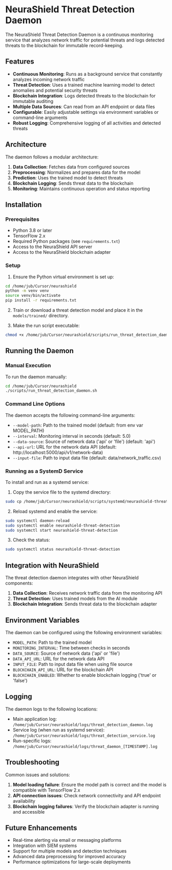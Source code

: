 # NeuraShield Threat Detection Daemon

The NeuraShield Threat Detection Daemon is a continuous monitoring service that analyzes network traffic for potential threats and logs detected threats to the blockchain for immutable record-keeping.

## Features

- **Continuous Monitoring**: Runs as a background service that constantly analyzes incoming network traffic
- **Threat Detection**: Uses a trained machine learning model to detect anomalies and potential security threats
- **Blockchain Integration**: Logs detected threats to the blockchain for immutable auditing
- **Multiple Data Sources**: Can read from an API endpoint or data files
- **Configurable**: Easily adjustable settings via environment variables or command-line arguments
- **Robust Logging**: Comprehensive logging of all activities and detected threats

## Architecture

The daemon follows a modular architecture:

1. **Data Collection**: Fetches data from configured sources
2. **Preprocessing**: Normalizes and prepares data for the model
3. **Prediction**: Uses the trained model to detect threats
4. **Blockchain Logging**: Sends threat data to the blockchain
5. **Monitoring**: Maintains continuous operation and status reporting

## Installation

### Prerequisites

- Python 3.8 or later
- TensorFlow 2.x
- Required Python packages (see `requirements.txt`)
- Access to the NeuraShield API server
- Access to the NeuraShield blockchain adapter

### Setup

1. Ensure the Python virtual environment is set up:

```bash
cd /home/jub/Cursor/neurashield
python -m venv venv
source venv/bin/activate
pip install -r requirements.txt
```

2. Train or download a threat detection model and place it in the `models/trained/` directory.

3. Make the run script executable:

```bash
chmod +x /home/jub/Cursor/neurashield/scripts/run_threat_detection_daemon.sh
```

## Running the Daemon

### Manual Execution

To run the daemon manually:

```bash
cd /home/jub/Cursor/neurashield
./scripts/run_threat_detection_daemon.sh
```

### Command Line Options

The daemon accepts the following command-line arguments:

- `--model-path`: Path to the trained model (default: from env var MODEL_PATH)
- `--interval`: Monitoring interval in seconds (default: 5.0)
- `--data-source`: Source of network data ('api' or 'file') (default: 'api')
- `--api-url`: URL for the network data API (default: http://localhost:5000/api/v1/network-data)
- `--input-file`: Path to input data file (default: data/network_traffic.csv)

### Running as a SystemD Service

To install and run as a systemd service:

1. Copy the service file to the systemd directory:

```bash
sudo cp /home/jub/Cursor/neurashield/scripts/systemd/neurashield-threat-detection.service /etc/systemd/system/
```

2. Reload systemd and enable the service:

```bash
sudo systemctl daemon-reload
sudo systemctl enable neurashield-threat-detection
sudo systemctl start neurashield-threat-detection
```

3. Check the status:

```bash
sudo systemctl status neurashield-threat-detection
```

## Integration with NeuraShield

The threat detection daemon integrates with other NeuraShield components:

1. **Data Collection**: Receives network traffic data from the monitoring API
2. **Threat Detection**: Uses trained models from the AI module
3. **Blockchain Integration**: Sends threat data to the blockchain adapter

## Environment Variables

The daemon can be configured using the following environment variables:

- `MODEL_PATH`: Path to the trained model
- `MONITORING_INTERVAL`: Time between checks in seconds
- `DATA_SOURCE`: Source of network data ('api' or 'file')
- `DATA_API_URL`: URL for the network data API
- `INPUT_FILE`: Path to input data file when using file source
- `BLOCKCHAIN_API_URL`: URL for the blockchain API
- `BLOCKCHAIN_ENABLED`: Whether to enable blockchain logging ('true' or 'false')

## Logging

The daemon logs to the following locations:

- Main application log: `/home/jub/Cursor/neurashield/logs/threat_detection_daemon.log`
- Service log (when run as systemd service): `/home/jub/Cursor/neurashield/logs/threat_detection_service.log`
- Run-specific logs: `/home/jub/Cursor/neurashield/logs/threat_daemon_[TIMESTAMP].log`

## Troubleshooting

Common issues and solutions:

1. **Model loading failure**: Ensure the model path is correct and the model is compatible with TensorFlow 2.x
2. **API connection issues**: Check network connectivity and API endpoint availability
3. **Blockchain logging failures**: Verify the blockchain adapter is running and accessible

## Future Enhancements

- Real-time alerting via email or messaging platforms
- Integration with SIEM systems
- Support for multiple models and detection techniques
- Advanced data preprocessing for improved accuracy
- Performance optimizations for large-scale deployments 